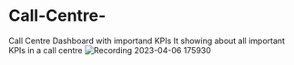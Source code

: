 # Call-Centre-
Call Centre Dashboard with importand KPIs 
It showing about all important KPIs in a call centre
![Recording 2023-04-06 175930](https://user-images.githubusercontent.com/31789245/230380166-58941b4b-cf0b-435c-a135-57388c4958d7.gif)
